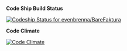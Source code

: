 **Code Ship Build Status**

[ ![Codeship Status for evenbrenna/BareFaktura](https://codeship.com/projects/bbc45710-8b03-0132-04dc-660f9dc63bc4/status?branch=master)](https://codeship.com/projects/60234)

**Code Climate**

[![Code Climate](https://codeclimate.com/repos/54d917c669568006d5002a33/badges/cd14de099850f960a83b/gpa.svg)](https://codeclimate.com/repos/54d917c669568006d5002a33/feed)
